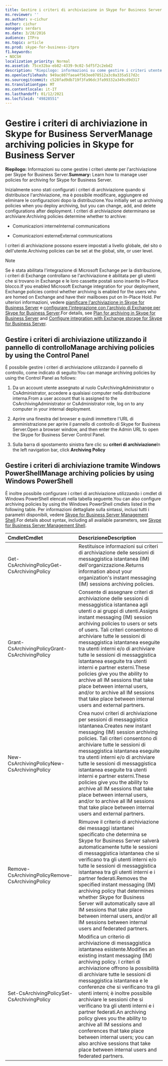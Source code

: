 ```yaml
---
title: Gestire i criteri di archiviazione in Skype for Business Server
ms.reviewer: ''
ms.author: v-cichur
author: cichur
manager: serdars
ms.date: 3/28/2016
audience: ITPro
ms.topic: article
ms.prod: skype-for-business-itpro
f1.keywords:
- NOCSH
localization_priority: Normal
ms.assetid: 75ce32ba-eb82-4339-9c02-5df5f2c2ebd2
description: "Riepilogo: informazioni su come gestire i criteri utente per l'archiviazione per Skype for Business Server."
ms.openlocfilehash: 949ac807faea4f563ee078512a3c0a335a517d2c
ms.sourcegitcommit: c528fad9db719f3fa96dc3fa99332a349cd9d317
ms.translationtype: MT
ms.contentlocale: it-IT
ms.lasthandoff: 01/12/2021
ms.locfileid: "49828551"
---
```

# <a name="manage-archiving-policies-in-skype-for-business-server"></a><span data-ttu-id="9375d-103">Gestire i criteri di archiviazione in Skype for Business Server</span><span class="sxs-lookup"><span data-stu-id="9375d-103">Manage archiving policies in Skype for Business Server</span></span>

<span data-ttu-id="9375d-104">**Riepilogo:** Informazioni su come gestire i criteri utente per l'archiviazione per Skype for Business Server.</span><span class="sxs-lookup"><span data-stu-id="9375d-104">**Summary:** Learn how to manage user policies for archiving for Skype for Business Server.</span></span>
  
<span data-ttu-id="9375d-105">Inizialmente sono stati configurati i criteri di archiviazione quando si distribuisce l'archiviazione, ma è possibile modificare, aggiungere ed eliminare le configurazioni dopo la distribuzione.</span><span class="sxs-lookup"><span data-stu-id="9375d-105">You initially set up archiving policies when you deploy archiving, but you can change, add, and delete configurations after deployment.</span></span> <span data-ttu-id="9375d-106">I criteri di archiviazione determinano se archiviare:</span><span class="sxs-lookup"><span data-stu-id="9375d-106">Archiving policies determine whether to archive:</span></span> 
  
- <span data-ttu-id="9375d-107">Comunicazioni interne</span><span class="sxs-lookup"><span data-stu-id="9375d-107">Internal communications</span></span>
    
- <span data-ttu-id="9375d-108">Comunicazioni esterne</span><span class="sxs-lookup"><span data-stu-id="9375d-108">External communications</span></span>
    
<span data-ttu-id="9375d-109">I criteri di archiviazione possono essere impostati a livello globale, del sito o dell'utente.</span><span class="sxs-lookup"><span data-stu-id="9375d-109">Archiving policies can be set at the global, site, or user level.</span></span>
  
> [!NOTE]
> <span data-ttu-id="9375d-110">Se è stata abilitata l'integrazione di Microsoft Exchange per la distribuzione, i criteri di Exchange controllano se l'archiviazione è abilitata per gli utenti che si trovano in Exchange e le loro cassette postali sono inserite In-Place blocco.</span><span class="sxs-lookup"><span data-stu-id="9375d-110">If you enabled Microsoft Exchange integration for your deployment, Exchange policies control whether archiving is enabled for the users who are homed on Exchange and have their mailboxes put on In-Place Hold.</span></span> <span data-ttu-id="9375d-111">Per ulteriori informazioni, vedere [pianificare l'archiviazione in Skype for Business Server](../../plan-your-deployment/archiving/archiving.md) e [configurare l'integrazione con l'archivio di Exchange per Skype for Business Server](../../deploy/deploy-archiving/configure-integration-with-exchange-storage.md).</span><span class="sxs-lookup"><span data-stu-id="9375d-111">For details, see [Plan for archiving in Skype for Business Server](../../plan-your-deployment/archiving/archiving.md) and [Configure integration with Exchange storage for Skype for Business Server](../../deploy/deploy-archiving/configure-integration-with-exchange-storage.md).</span></span> 
  
## <a name="manage-archiving-policies-by-using-the-control-panel"></a><span data-ttu-id="9375d-112">Gestire i criteri di archiviazione utilizzando il pannello di controllo</span><span class="sxs-lookup"><span data-stu-id="9375d-112">Manage archiving policies by using the Control Panel</span></span>

<span data-ttu-id="9375d-113">È possibile gestire i criteri di archiviazione utilizzando il pannello di controllo, come indicato di seguito:</span><span class="sxs-lookup"><span data-stu-id="9375d-113">You can manage archiving policies by using the Control Panel as follows:</span></span>
  
1. <span data-ttu-id="9375d-114">Da un account utente assegnato al ruolo CsArchivingAdministrator o CsAdministrator, accedere a qualsiasi computer nella distribuzione interna.</span><span class="sxs-lookup"><span data-stu-id="9375d-114">From a user account that is assigned to the CsArchivingAdministrator or CsAdministrator role, log on to any computer in your internal deployment.</span></span> 
    
2. <span data-ttu-id="9375d-115">Aprire una finestra del browser e quindi immettere l'URL di amministrazione per aprire il pannello di controllo di Skype for Business Server.</span><span class="sxs-lookup"><span data-stu-id="9375d-115">Open a browser window, and then enter the Admin URL to open the Skype for Business Server Control Panel.</span></span> 
    
3. <span data-ttu-id="9375d-116">Sulla barra di spostamento sinistra fare clic su **criteri di archiviazione**</span><span class="sxs-lookup"><span data-stu-id="9375d-116">In the left navigation bar, click **Archiving Policy**</span></span>
    
## <a name="manage-archiving-policies-by-using-windows-powershell"></a><span data-ttu-id="9375d-117">Gestire i criteri di archiviazione tramite Windows PowerShell</span><span class="sxs-lookup"><span data-stu-id="9375d-117">Manage archiving policies by using Windows PowerShell</span></span>

<span data-ttu-id="9375d-118">È inoltre possibile configurare i criteri di archiviazione utilizzando i cmdlet di Windows PowerShell elencati nella tabella seguente.</span><span class="sxs-lookup"><span data-stu-id="9375d-118">You can also configure archiving policies by using the Windows PowerShell cmdlets listed in the following table.</span></span> <span data-ttu-id="9375d-119">Per informazioni dettagliate sulla sintassi, inclusi tutti i parametri disponibili, vedere [Skype for Business Server Management Shell](../management-shell.md).</span><span class="sxs-lookup"><span data-stu-id="9375d-119">For details about syntax, including all available parameters, see [Skype for Business Server Management Shell](../management-shell.md).</span></span>
  

|<span data-ttu-id="9375d-120">**Cmdlet**</span><span class="sxs-lookup"><span data-stu-id="9375d-120">**Cmdlet**</span></span>|<span data-ttu-id="9375d-121">**Descrizione**</span><span class="sxs-lookup"><span data-stu-id="9375d-121">**Description**</span></span>|
|:-----|:-----|
|<span data-ttu-id="9375d-122">Get-CsArchivingPolicy</span><span class="sxs-lookup"><span data-stu-id="9375d-122">Get-CsArchivingPolicy</span></span>  <br/> |<span data-ttu-id="9375d-123">Restituisce informazioni sui criteri di archiviazione delle sessioni di messaggistica istantanea (IM) dell'organizzazione.</span><span class="sxs-lookup"><span data-stu-id="9375d-123">Returns information about your organization's instant messaging (IM) sessions archiving policies.</span></span>  <br/> |
|<span data-ttu-id="9375d-124">Grant-CsArchivingPolicy</span><span class="sxs-lookup"><span data-stu-id="9375d-124">Grant-CsArchivingPolicy</span></span>  <br/> |<span data-ttu-id="9375d-125">Consente di assegnare criteri di archiviazione delle sessioni di messaggistica istantanea agli utenti o ai gruppi di utenti.</span><span class="sxs-lookup"><span data-stu-id="9375d-125">Assigns instant messaging (IM) session archiving policies to users or sets of users.</span></span> <span data-ttu-id="9375d-126">Tali criteri consentono di archiviare tutte le sessioni di messaggistica istantanea eseguite tra utenti interni e/o di archiviare tutte le sessioni di messaggistica istantanea eseguite tra utenti interni e partner esterni.</span><span class="sxs-lookup"><span data-stu-id="9375d-126">These policies give you the ability to archive all IM sessions that take place between internal users, and/or to archive all IM sessions that take place between internal users and external partners.</span></span>  <br/> |
|<span data-ttu-id="9375d-127">New-CsArchivingPolicy</span><span class="sxs-lookup"><span data-stu-id="9375d-127">New-CsArchivingPolicy</span></span>  <br/> |<span data-ttu-id="9375d-128">Crea nuovi criteri di archiviazione per sessioni di messaggistica istantanea.</span><span class="sxs-lookup"><span data-stu-id="9375d-128">Creates new instant messaging (IM) session archiving policies.</span></span> <span data-ttu-id="9375d-129">Tali criteri consentono di archiviare tutte le sessioni di messaggistica istantanea eseguite tra utenti interni e/o di archiviare tutte le sessioni di messaggistica istantanea eseguite tra utenti interni e partner esterni.</span><span class="sxs-lookup"><span data-stu-id="9375d-129">These policies give you the ability to archive all IM sessions that take place between internal users, and/or to archive all IM sessions that take place between internal users and external partners.</span></span>  <br/> |
|<span data-ttu-id="9375d-130">Remove-CsArchivingPolicy</span><span class="sxs-lookup"><span data-stu-id="9375d-130">Remove-CsArchivingPolicy</span></span>  <br/> |<span data-ttu-id="9375d-131">Rimuove il criterio di archiviazione dei messaggi istantanei specificato che determina se Skype for Business Server salverà automaticamente tutte le sessioni di messaggistica istantanea che si verificano tra gli utenti interni e/o tutte le sessioni di messaggistica istantanea tra gli utenti interni e i partner federati.</span><span class="sxs-lookup"><span data-stu-id="9375d-131">Removes the specified instant messaging (IM) archiving policy that determines whether Skype for Business Server will automatically save all IM sessions that take place between internal users, and/or all IM sessions between internal users and federated partners.</span></span>  <br/> |
|<span data-ttu-id="9375d-132">Set-CsArchivingPolicy</span><span class="sxs-lookup"><span data-stu-id="9375d-132">Set-CsArchivingPolicy</span></span>  <br/> |<span data-ttu-id="9375d-133">Modifica un criterio di archiviazione di messaggistica istantanea esistente.</span><span class="sxs-lookup"><span data-stu-id="9375d-133">Modifies an existing instant messaging (IM) archiving policy.</span></span> <span data-ttu-id="9375d-134">I criteri di archiviazione offrono la possibilità di archiviare tutte le sessioni di messaggistica istantanea e le conferenze che si verificano tra gli utenti interni; è inoltre possibile archiviare le sessioni che si verificano tra gli utenti interni e i partner federati.</span><span class="sxs-lookup"><span data-stu-id="9375d-134">An archiving policy gives you the ability to archive all IM sessions and conferences that take place between internal users; you can also archive sessions that take place between internal users and federated partners.</span></span>  <br/> |
   

